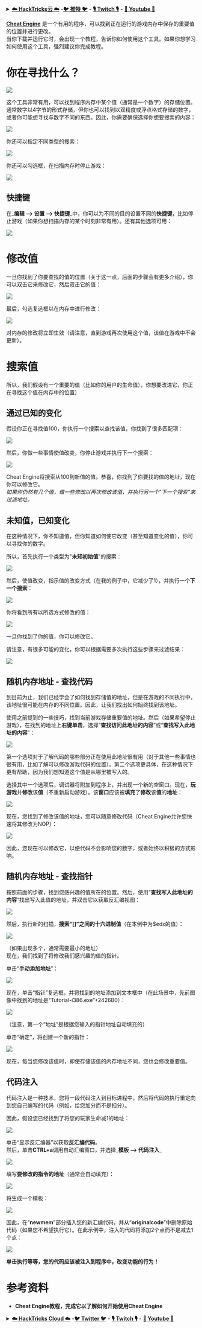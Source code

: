 <details>

<summary><a href="https://cloud.hacktricks.xyz/pentesting-cloud/pentesting-cloud-methodology"><strong>☁️ HackTricks云 ☁️</strong></a> -<a href="https://twitter.com/hacktricks_live"><strong>🐦 推特 🐦</strong></a> - <a href="https://www.twitch.tv/hacktricks_live/schedule"><strong>🎙️ Twitch 🎙️</strong></a> - <a href="https://www.youtube.com/@hacktricks_LIVE"><strong>🎥 Youtube 🎥</strong></a></summary>

- 你在**网络安全公司**工作吗？你想在HackTricks中看到你的**公司广告**吗？或者你想获得**PEASS的最新版本或下载PDF格式的HackTricks**吗？请查看[**订阅计划**](https://github.com/sponsors/carlospolop)！

- 发现我们的独家[NFT收藏品**The PEASS Family**](https://opensea.io/collection/the-peass-family)

- 获取[**官方PEASS和HackTricks周边产品**](https://peass.creator-spring.com)

- **加入**[**💬**](https://emojipedia.org/speech-balloon/) [**Discord群组**](https://discord.gg/hRep4RUj7f) 或 [**电报群组**](https://t.me/peass) 或 **关注**我在**Twitter**上的[**🐦**](https://github.com/carlospolop/hacktricks/tree/7af18b62b3bdc423e11444677a6a73d4043511e9/\[https:/emojipedia.org/bird/README.md)[**@carlospolopm**](https://twitter.com/hacktricks_live)**。**

- **通过向[hacktricks repo](https://github.com/carlospolop/hacktricks)和[hacktricks-cloud repo](https://github.com/carlospolop/hacktricks-cloud)提交PR来分享你的黑客技巧**。

</details>


[**Cheat Engine**](https://www.cheatengine.org/downloads.php) 是一个有用的程序，可以找到正在运行的游戏内存中保存的重要值的位置并进行更改。\
当你下载并运行它时，会出现一个教程，告诉你如何使用这个工具。如果你想学习如何使用这个工具，强烈建议你完成教程。

# 你在寻找什么？

![](<../../.gitbook/assets/image (580).png>)

这个工具非常有用，可以找到程序内存中某个值（通常是一个数字）的存储位置。\
通常数字以4字节的形式存储，但你也可以找到以双精度或浮点格式存储的数字，或者你可能想寻找与数字不同的东西。因此，你需要确保选择你想要搜索的内容：

![](<../../.gitbook/assets/image (581).png>)

你还可以指定不同类型的搜索：

![](<../../.gitbook/assets/image (582).png>)

你还可以勾选框，在扫描内存时停止游戏：

![](<../../.gitbook/assets/image (584).png>)

## 快捷键

在_**编辑 --> 设置 --> 快捷键**_中，你可以为不同的目的设置不同的**快捷键**，比如停止游戏（如果你想扫描内存的某个时刻非常有用）。还有其他选项可用：

![](<../../.gitbook/assets/image (583).png>)

# 修改值

一旦你找到了你要查找的值的位置（关于这一点，后面的步骤会有更多介绍），你可以双击它来修改它，然后双击它的值：

![](<../../.gitbook/assets/image (585).png>)

最后，勾选复选框以在内存中进行修改：

![](<../../.gitbook/assets/image (586).png>)

对内存的修改将立即生效（请注意，直到游戏再次使用这个值，该值在游戏中不会更新）。

# 搜索值

所以，我们假设有一个重要的值（比如你的用户的生命值），你想要改进它，你正在寻找这个值在内存中的位置）

## 通过已知的变化

假设你正在寻找值100，你执行一个搜索以查找该值，你找到了很多匹配项：

![](<../../.gitbook/assets/image (587).png>)

然后，你做一些事情使值改变，你停止游戏并执行下一个搜索：

![](<../../.gitbook/assets/image (588).png>)

Cheat Engine将搜索从100到新值的值。恭喜，你找到了你要找的值的地址，现在你可以修改它。\
_如果你仍然有几个值，做一些修改以再次修改该值，并执行另一个"下一个搜索"来过滤地址。_

## 未知值，已知变化

在这种情况下，你不知道值，但你知道如何使它改变（甚至知道变化的值），你可以寻找你的数字。

所以，首先执行一个类型为"**未知初始值**"的搜索：

![](<../../.gitbook/assets/image (589).png>)

然后，使值改变，指示值的改变方式（在我的例子中，它减少了1），并执行一个**下一个搜索**：

![](<../../.gitbook/assets/image (590).png>)

你将看到所有以所选方式修改的值：

![](<../../.gitbook/assets/image (591).png>)

一旦你找到了你的值，你可以修改它。

请注意，有很多可能的变化，你可以根据需要多次执行这些步骤来过滤结果：

![](<../../.gitbook/assets/image (592).png>)
## 随机内存地址 - 查找代码

到目前为止，我们已经学会了如何找到存储值的地址，但是在游戏的不同执行中，该地址很可能在内存的不同位置。因此，让我们找出如何始终找到该地址。

使用之前提到的一些技巧，找到当前游戏存储重要值的地址。然后（如果希望停止游戏），在找到的地址上**右键单击**，选择“**查找访问此地址的内容**”或“**查找写入此地址的内容**”：

![](<../../.gitbook/assets/image (593).png>)

第一个选项对于了解代码的哪些部分正在使用此地址很有用（对于其他一些事情也很有用，比如了解可以修改游戏代码的位置）。第二个选项更具体，在这种情况下更有帮助，因为我们想知道这个值是从哪里被写入的。

选择其中一个选项后，调试器将附加到程序上，并出现一个新的空窗口。现在，**玩游戏**并**修改**该**值**（不重新启动游戏）。该**窗口**应该被**填充**了**修改**该**值**的**地址**：

![](<../../.gitbook/assets/image (594).png>)

现在，您找到了修改该值的地址，您可以随意修改代码（Cheat Engine允许您快速将其修改为NOP）：

![](<../../.gitbook/assets/image (595).png>)

因此，您现在可以修改它，以便代码不会影响您的数字，或者始终以积极的方式影响。

## 随机内存地址 - 查找指针

按照前面的步骤，找到您感兴趣的值所在的位置。然后，使用“**查找写入此地址的内容**”找出写入此值的地址，并双击它以获取反汇编视图：

![](<../../.gitbook/assets/image (596).png>)

然后，执行新的扫描，**搜索“\[\]”之间的十六进制值**（在本例中为$edx的值）：

![](<../../.gitbook/assets/image (597).png>)

（如果出现多个，通常需要最小的地址）\
现在，我们找到了将修改我们感兴趣的值的指针。

单击“**手动添加地址**”：

![](<../../.gitbook/assets/image (598).png>)

现在，单击“指针”复选框，并将找到的地址添加到文本框中（在此场景中，先前图像中找到的地址是“Tutorial-i386.exe”+2426B0）：

![](<../../.gitbook/assets/image (599).png>)

（注意，第一个“地址”是根据您输入的指针地址自动填充的）

单击“确定”，将创建一个新的指针：

![](<../../.gitbook/assets/image (600).png>)

现在，每当您修改该值时，即使存储该值的内存地址不同，您也会修改重要值。

## 代码注入

代码注入是一种技术，您将一段代码注入到目标进程中，然后将代码的执行重定向到您自己编写的代码（例如，给您加分而不是扣分）。

因此，假设您已经找到了将您的玩家生命减1的地址：

![](<../../.gitbook/assets/image (601).png>)

单击“显示反汇编器”以获取**反汇编代码**。\
然后，单击**CTRL+a**调用自动汇编窗口，并选择_**模板 --> 代码注入**_

![](<../../.gitbook/assets/image (602).png>)

填写**要修改的指令的地址**（通常会自动填充）：

![](<../../.gitbook/assets/image (603).png>)

将生成一个模板：

![](<../../.gitbook/assets/image (604).png>)

因此，在“**newmem**”部分插入您的新汇编代码，并从“**originalcode**”中删除原始代码（如果您不希望执行它）。在此示例中，注入的代码将添加2个点而不是减去1个点：

![](<../../.gitbook/assets/image (605).png>)

**单击执行等等，您的代码应该被注入到程序中，改变功能的行为！**

# **参考资料**

* **Cheat Engine教程，完成它以了解如何开始使用Cheat Engine**



<details>

<summary><a href="https://cloud.hacktricks.xyz/pentesting-cloud/pentesting-cloud-methodology"><strong>☁️ HackTricks Cloud ☁️</strong></a> -<a href="https://twitter.com/hacktricks_live"><strong>🐦 Twitter 🐦</strong></a> - <a href="https://www.twitch.tv/hacktricks_live/schedule"><strong>🎙️ Twitch 🎙️</strong></a> - <a href="https://www.youtube.com/@hacktricks_LIVE"><strong>🎥 Youtube 🎥</strong></a></summary>

- 您在**网络安全公司**工作吗？您想在HackTricks中看到您的**公司广告**吗？或者您想获得**PEASS的最新版本或下载PDF格式的HackTricks**吗？请查看[**订阅计划**](https://github.com/sponsors/carlospolop)！

- 发现我们的独家[NFT](https://opensea.io/collection/the-peass-family)收藏品[**The PEASS Family**](https://opensea.io/collection/the-peass-family)

- 获取[**官方PEASS和HackTricks衣物**](https://peass.creator-spring.com)

- **加入**[**💬**](https://emojipedia.org/speech-balloon/) [**Discord群组**](https://discord.gg/hRep4RUj7f)或[**电报群组**](https://t.me/peass)，或在**Twitter**上**关注**我[**🐦**](https://github.com/carlospolop/hacktricks/tree/7af18b62b3bdc423e11444677a6a73d4043511e9/\[https:/emojipedia.org/bird/README.md)[**@carlospolopm**](https://twitter.com/hacktricks_live)**。**

- **通过向[hacktricks repo](https://github.com/carlospolop/hacktricks)和[hacktricks-cloud repo](https://github.com/carlospolop/hacktricks-cloud)提交PR来分享您的黑客技巧**。

</details>
